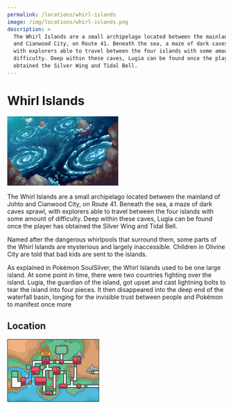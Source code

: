 ```yaml
---
permalink: /locations/whirl-islands
image: /img/locations/whirl-islands.png
description: >
  The Whirl Islands are a small archipelago located between the mainland of Johto
  and Cianwood City, on Route 41. Beneath the sea, a maze of dark caves sprawl,
  with explorers able to travel between the four islands with some amount of
  difficulty. Deep within these caves, Lugia can be found once the player has
  obtained the Silver Wing and Tidal Bell.
---
```


# Whirl Islands

![whirl islands](/img/locations/whirl-islands.png)

The Whirl Islands are a small archipelago located between the mainland of Johto
and Cianwood City, on Route 41. Beneath the sea, a maze of dark caves sprawl,
with explorers able to travel between the four islands with some amount of
difficulty. Deep within these caves, Lugia can be found once the player has
obtained the Silver Wing and Tidal Bell.

Named after the dangerous whirlpools that surround them, some parts of the Whirl
Islands are mysterious and largely inaccessible. Children in Olivine City are
told that bad kids are sent to the islands.

As explained in Pokémon SoulSilver, the Whirl Islands used to be one large
island. At some point in time, there were two countries fighting over the
island. Lugia, the guardian of the island, got upset and cast lightning bolts to
tear the island into four pieces. It then disappeared into the deep end of the
waterfall basin, longing for the invisible trust between people and Pokémon to
manifest once more

## Location

![whirl islands](/img/maps/whirl-islands.png)
